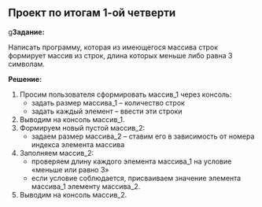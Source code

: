 ## Проект по итогам 1-ой четверти

g**Задание:** 

Написать программу, которая из имеющегося массива строк формирует массив из строк, длина которых меньше либо равна 3 символам.

**Решение:**

1. Просим пользователя сформировать массив_1 через консоль:
    * задать размер массива_1 – количество строк
    * задать каждый элемент – ввести эти строки
2. Выводим на консоль массив_1.
3. Формируем новый пустой массив_2:
    * задаем размер массива_2 – ставим его в зависимость от номера индекса элемента массива
4. Заполняем массив_2:
    * проверяем длину каждого элемента массива_1 на условие «меньше или равно 3»
    * если условие соблюдается, присваиваем значение элемента массива_1 элементу массива_2.
5. Выводим на консоль массив_2.

